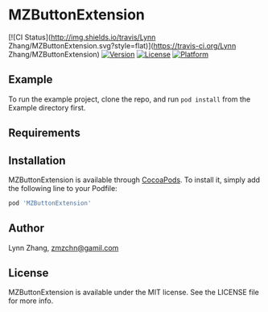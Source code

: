 # MZButtonExtension

[![CI Status](http://img.shields.io/travis/Lynn Zhang/MZButtonExtension.svg?style=flat)](https://travis-ci.org/Lynn Zhang/MZButtonExtension)
[![Version](https://img.shields.io/cocoapods/v/MZButtonExtension.svg?style=flat)](http://cocoapods.org/pods/MZButtonExtension)
[![License](https://img.shields.io/cocoapods/l/MZButtonExtension.svg?style=flat)](http://cocoapods.org/pods/MZButtonExtension)
[![Platform](https://img.shields.io/cocoapods/p/MZButtonExtension.svg?style=flat)](http://cocoapods.org/pods/MZButtonExtension)

## Example

To run the example project, clone the repo, and run `pod install` from the Example directory first.

## Requirements

## Installation

MZButtonExtension is available through [CocoaPods](http://cocoapods.org). To install
it, simply add the following line to your Podfile:

```ruby
pod 'MZButtonExtension'
```

## Author

Lynn Zhang, zmzchn@gamil.com

## License

MZButtonExtension is available under the MIT license. See the LICENSE file for more info.
